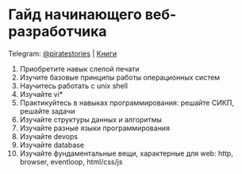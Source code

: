 # Гайд начинающего веб-разработчика

Telegram: [@piratestories](https://t.me/piratestories)
| [Книги](https://github.com/kakoi-to-pirat/web-developer-on-linux/blob/master/books.md)

1. Приобретите навык слепой печати
2. Изучите базовые принципы работы операционных систем
3. Научитесь работать с unix shell
4. Изучайте vi*
5. Практикуйтесь в навыках программирования: решайте СИКП, решайте задачи
6. Изучайте структуры данных и алгоритмы
7. Изучайте разные языки программирования
8. Изучайте devops
9. Изучайте database
10. Изучайте фундаментальные вещи, характерные для web: http, browser, eventloop, html/css/js
